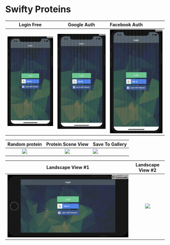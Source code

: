 # Swifty Proteins

Login Free            | Google Auth          |  Facebook Auth
:--------------------:|:--------------------:|:--------------------|
![](login.gif)        |  ![](google.gif)     |  ![](facebook.gif)

Random protein        |  Protein Scene View  |  Save To Gallery
:--------------------:|:--------------------:|:--------------------|
![](random.gif)       |  ![](protein.gif)    |  ![](gallery.gif)

Landscape View #1      |  Landscape View #2
:---------------------:|:----------------------:|
![](landscape1.gif)    |  ![](landscape2.gif)
